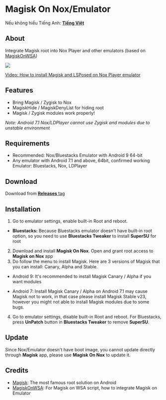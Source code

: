 # Magisk On Nox/Emulator

Nếu không hiểu Tiếng Anh: [ **Tiếng Việt** ](https://github.com/HuskyDG/MagiskOnNox/blob/main/README_vi.md) 

## About
Integrate Magisk root into Nox Player and other emulators (based on [MagiskOnWSA](https://github.com/LSPosed/MagiskOnWSA))

<img src="https://github.com/HuskyDG/MagiskOnNox/raw/main/Screenshot%20(3).png" />

[Video: How to install Magisk and LSPosed on Nox Player emulator]( https://youtu.be/ZtZQPfZjFuU)

## Features

- Bring Magisk / Zygisk to Nox
- MagiskHide / MagiskDenyList for hiding root
- Magisk / Zygisk modules work properly!

*Note: Android 7.1 Nox/LDPlayer cannot use Zygisk and modules due to unstable environment*

## Requirements
- Recommended: Nox/Bluestacks Emulator with Android 9 64-bit
- Any emulator with Android 7.1 and above, 64bit, confirmed working Emulator: Bluestacks, Nox, LDPlayer


## Download
Download from [**Releases** tag](https://github.com/HuskyDG/MagiskOnNox/releases/) 


## Installation


1. Go to emulator settings, enable built-in Root and reboot.
-    **Bluestacks:**
    Because Bluestacks emulator doesn't have built-in root option, so you need to use **Bluestacks Tweaker** to install **SuperSU** for root


2. Download and install **Magisk On Nox**. Open and grant root access to **Magisk on Nox** app
3. Do follow the menu to install Magisk. Here are 3 versions of Magisk that you can install: Canary, Alpha and Stable.

- Android 9: It's recommended to install Magisk Canary / Alpha if you want modules

- Android 7: Install Magisk Canary / Alpha on Android 7.1 may cause Magisk not to work, in that case please install Magisk Stable v23, however you might not able to install Magisk modules due to some bugs.

4. Go to emulator settings, disable built-in Root and reboot. For Bluestacks, press **UnPatch** button in **Bluestacks Tweaker** to remove **SuperSU**.



## Update

Since Nox/Emulator doesn't have boot image, you cannot update directly through **Magisk** app, please use **Magisk On Nox** to update it.


## Credits
- [Magisk](https://github.com/topjohnwu/Magisk): The most famous root solution on Android
- [MagiskOnWSA](https://github.com/LSPosed/MagiskOnWSA): For Magisk on WSA script, how to integrate Magisk on Emulator
